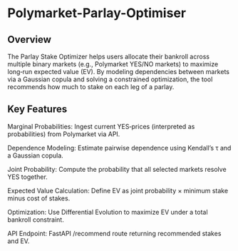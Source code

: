 # Polymarket-Parlay-Optimiser
## Overview

The Parlay Stake Optimizer helps users allocate their bankroll across multiple binary markets (e.g., Polymarket YES/NO markets) to maximize long‐run expected value (EV). By modeling dependencies between markets via a Gaussian copula and solving a constrained optimization, the tool recommends how much to stake on each leg of a parlay.

## Key Features

Marginal Probabilities: Ingest current YES‐prices (interpreted as probabilities) from Polymarket via API.

Dependence Modeling: Estimate pairwise dependence using Kendall’s τ and a Gaussian copula.

Joint Probability: Compute the probability that all selected markets resolve YES together.

Expected Value Calculation: Define EV as joint probability × minimum stake minus cost of stakes.

Optimization: Use Differential Evolution to maximize EV under a total bankroll constraint.

API Endpoint: FastAPI /recommend route returning recommended stakes and EV.